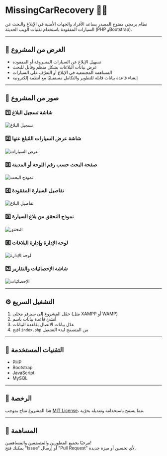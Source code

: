 # MissingCarRecovery 🚗🔎

نظام برمجي مفتوح المصدر يساعد الأفراد والجهات الأمنية في الإبلاغ والبحث عن السيارات المفقودة باستخدام تقنيات الويب الحديثة (PHP وBootstrap).

---

## 🎯 الغرض من المشروع

- تسهيل الإبلاغ عن السيارات المسروقة أو المفقودة
- عرض بيانات البلاغات بشكل منظم وقابل للبحث
- المساهمة المجتمعية في الإبلاغ أو التعرّف على السيارات
- إنشاء قاعدة بيانات قابلة للتطوير والتكامل مستقبليًا مع أنظمة إلكترونية

---

## 📸 صور من المشروع

### 1️⃣ شاشة تسجيل البلاغ
![تسجيل البلاغ](screenshots/1.png)

### 2️⃣ شاشة عرض السيارات المُبلغ عنها
![عرض السيارات](screenshots/2.png)

### 3️⃣ صفحة البحث حسب رقم اللوحة أو المدينة
![نموذج البحث](screenshots/3.png)

### 4️⃣ تفاصيل السيارة المفقودة
![تفاصيل البلاغ](screenshots/4.png)

### 5️⃣ نموذج التحقق من بلاغ السيارة
![التحقق](screenshots/5.png)

### 6️⃣ لوحة الإدارة وإدارة البلاغات
![لوحة الإدارة](screenshots/6.png)

### 7️⃣ شاشة الإحصائيات والتقارير
![الإحصائيات](screenshots/7.png)

---

## ⚙️ التشغيل السريع

1. حمّل المشروع إلى سيرفر محلي (مثل XAMPP أو WAMP)
2. أنشئ قاعدة بيانات باسم
3. عدّل بيانات الاتصال بقاعدة البيانات 
4. افتح `index.php` من المتصفح لبدء التشغيل

---

## 🔧 التقنيات المستخدمة

- PHP
- Bootstrap
- JavaScript
- MySQL

---

## 📜 الرخصة

هذا المشروع متاح بموجب [MIT License](LICENSE)، مما يسمح باستخدامه وتعديله بحرّية.

---

## 🤝 المساهمة

مرحبًا بجميع المطورين والمصممين والمساهمين!  
يمكنك فتح "Issue" أو إرسال "Pull Request" لأي تحسين أو ميزة جديدة.

